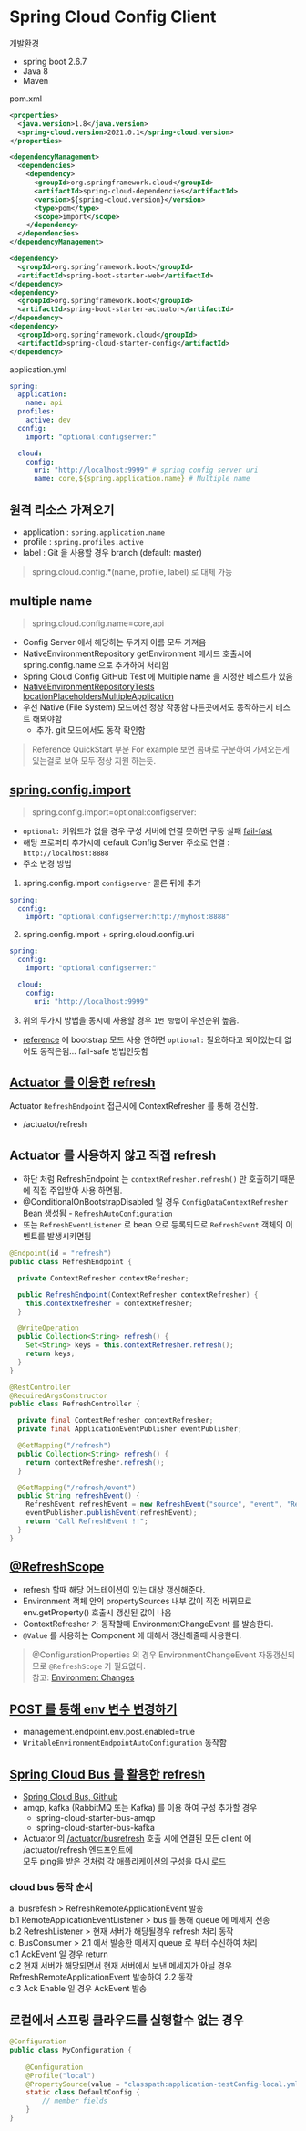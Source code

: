# Spring Cloud Config Client

개발환경
- spring boot 2.6.7
- Java 8
- Maven

pom.xml
```xml
<properties>
  <java.version>1.8</java.version>
  <spring-cloud.version>2021.0.1</spring-cloud.version>
</properties>

<dependencyManagement>
  <dependencies>
    <dependency>
      <groupId>org.springframework.cloud</groupId>
      <artifactId>spring-cloud-dependencies</artifactId>
      <version>${spring-cloud.version}</version>
      <type>pom</type>
      <scope>import</scope>
    </dependency>
  </dependencies>
</dependencyManagement>

<dependency>
  <groupId>org.springframework.boot</groupId>
  <artifactId>spring-boot-starter-web</artifactId>
</dependency>
<dependency>
  <groupId>org.springframework.boot</groupId>
  <artifactId>spring-boot-starter-actuator</artifactId>
</dependency>
<dependency>
  <groupId>org.springframework.cloud</groupId>
  <artifactId>spring-cloud-starter-config</artifactId>
</dependency>
```
application.yml
```yaml
spring:
  application:
    name: api
  profiles:
    active: dev
  config:
    import: "optional:configserver:"

  cloud:
    config:
      uri: "http://localhost:9999" # spring config server uri
      name: core,${spring.application.name} # Multiple name
```

## 원격 리소스 가져오기
- application : `spring.application.name`
- profile : `spring.profiles.active`
- label : Git 을 사용할 경우 branch (default: master)
> spring.cloud.config.*(name, profile, label) 로 대체 가능

## multiple name
> spring.cloud.config.name=core,api
- Config Server 에서 해당하는 두가지 이름 모두 가져옴
- NativeEnvironmentRepository getEnvironment 메서드 호출시에 spring.config.name 으로 추가하여 처리함
- Spring Cloud Config GitHub Test 에 Multiple name 을 지정한 테스트가 있음
- [NativeEnvironmentRepositoryTests locationPlaceholdersMultipleApplication](https://github.com/spring-cloud/spring-cloud-config/blob/04e1d22b13/spring-cloud-config-server/src/test/java/org/springframework/cloud/config/server/environment/NativeEnvironmentRepositoryTests.java)
- 우선 Native (File System) 모드에선 정상 작동함 다른곳에서도 동작하는지 테스트 해봐야함
  - 추가. git 모드에서도 동작 확인함

> Reference QuickStart 부분 For example 보면 콤마로 구분하여 가져오는게 있는걸로 보아 모두 정상 지원 하는듯.

## [spring.config.import](https://docs.spring.io/spring-cloud-config/docs/current/reference/html/#config-data-import)
> spring.config.import=optional:configserver:
- `optional:` 키워드가 없을 경우 구성 서버에 연결 못하면 구동 실패 [fail-fast](https://docs.spring.io/spring-cloud-config/docs/current/reference/html/#config-client-fail-fast)
- 해당 프로퍼티 추가시에 default Config Server 주소로 연결 : `http://localhost:8888`
- 주소 변경 방법
1. spring.config.import `configserver` 콜론 뒤에 추가
```yaml
spring:
  config:
    import: "optional:configserver:http://myhost:8888"
```
2. spring.config.import + spring.cloud.config.uri
```yaml
spring:
  config:
    import: "optional:configserver:"

  cloud:
    config:
      uri: "http://localhost:9999"
```
3. 위의 두가지 방법을 동시에 사용할 경우 `1번 방법`이 우선순위 높음.
- [reference](https://docs.spring.io/spring-cloud-config/docs/current/reference/html/#discovery-first-bootstrap) 에 bootstrap 모드 사용 안하면 `optional:` 필요하다고 되어있는데 없어도 동작은됨... fail-safe 방법인듯함
  
## [Actuator 를 이용한 refresh](https://docs.spring.io/spring-cloud-commons/docs/current/reference/html/#endpoints)
Actuator `RefreshEndpoint` 접근시에 ContextRefresher 를 통해 갱신함.
- /actuator/refresh

## Actuator 를 사용하지 않고 직접 refresh
- 하단 처럼 RefreshEndpoint 는 `contextRefresher.refresh()` 만 호출하기 때문에 직접 주입받아 사용 하면됨.
- @ConditionalOnBootstrapDisabled 일 경우 `ConfigDataContextRefresher` Bean 생성됨 - `RefreshAutoConfiguration`
- 또는 `RefreshEventListener` 로 bean 으로 등록되므로 `RefreshEvent` 객체의 이벤트를 발생시키면됨
```java
@Endpoint(id = "refresh")
public class RefreshEndpoint {

  private ContextRefresher contextRefresher;

  public RefreshEndpoint(ContextRefresher contextRefresher) {
    this.contextRefresher = contextRefresher;
  }

  @WriteOperation
  public Collection<String> refresh() {
    Set<String> keys = this.contextRefresher.refresh();
    return keys;
  }
}
```
```java
@RestController
@RequiredArgsConstructor
public class RefreshController {

  private final ContextRefresher contextRefresher;
  private final ApplicationEventPublisher eventPublisher;

  @GetMapping("/refresh")
  public Collection<String> refresh() {
    return contextRefresher.refresh();
  }

  @GetMapping("/refresh/event")
  public String refreshEvent() {
    RefreshEvent refreshEvent = new RefreshEvent("source", "event", "RefreshEvent 발생!!");
    eventPublisher.publishEvent(refreshEvent);
    return "Call RefreshEvent !!";
  }
}
```

## [@RefreshScope](https://docs.spring.io/spring-cloud-commons/docs/current/reference/html/#refresh-scope)

- refresh 할때 해당 어노테이션이 있는 대상 갱신해준다.
- Environment 객체 안의 propertySources 내부 값이 직접 바뀌므로 env.getProperty() 호출시 갱신된 값이 나옴
- ContextRefresher 가 동작할때 EnvironmentChangeEvent 를 발송한다.
- `@Value` 를 사용하는 Component 에 대해서 갱신해줄때 사용한다.

> @ConfigurationProperties 의 경우 EnvironmentChangeEvent 자동갱신되므로 `@RefreshScope` 가 필요없다.  
> 참고: [Environment Changes](https://docs.spring.io/spring-cloud-commons/docs/current/reference/html/#environment-changes)

## [POST 를 통해 env 변수 변경하기](https://docs.spring.io/spring-cloud-commons/docs/current/reference/html/#endpoints)
- management.endpoint.env.post.enabled=true
- `WritableEnvironmentEndpointAutoConfiguration` 동작함

## [Spring Cloud Bus 를 활용한 refresh](https://docs.spring.io/spring-cloud-bus/docs/current/reference/html/)
- [Spring Cloud Bus, Github](https://github.com/spring-cloud/spring-cloud-bus)
- amqp, kafka (RabbitMQ 또는 Kafka) 를 이용 하여 구성 추가할 경우
  - spring-cloud-starter-bus-amqp
  - spring-cloud-starter-bus-kafka
- Actuator 의 [/actuator/busrefresh](https://github.com/spring-cloud/spring-cloud-bus/blob/main/spring-cloud-bus/src/main/java/org/springframework/cloud/bus/endpoint/RefreshBusEndpoint.java) 호출 시에 연결된 모든 client 에 /actuator/refresh 엔드포인트에  
  모두 ping을 받은 것처럼 각 애플리케이션의 구성을 다시 로드

### cloud bus 동작 순서

a. busrefesh > RefreshRemoteApplicationEvent 발송  
b.1 RemoteApplicationEventListener > bus 를 통해 queue 에 메세지 전송  
b.2 RefreshListener > 현재 서버가 해당될경우 refresh 처리 동작  
c. BusConsumer > 2.1 에서 발송한 메세지 queue 로 부터 수신하여 처리  
c.1 AckEvent 일 경우 return  
c.2 현재 서버가 해당되면서 현재 서버에서 보낸 메세지가 아닐 경우 RefreshRemoteApplicationEvent 발송하여 2.2 동작  
c.3 Ack Enable 일 경우 AckEvent 발송

## 로컬에서 스프링 클라우드를 실행할수 없는 경우
```java
@Configuration
public class MyConfiguration {
    
    @Configuration
    @Profile("local")
    @PropertySource(value = "classpath:application-testConfig-local.yml")
    static class DefaultConfig {
        // member fields
    }
}
```
